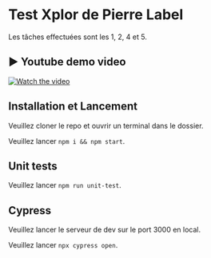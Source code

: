 # Test Xplor de Pierre Label

Les tâches effectuées sont les 1, 2, 4 et 5.

## ▶️ Youtube demo video

[![Watch the video](https://img.youtube.com/vi/16mbBtTJmXo/maxresdefault.jpg)](https://youtu.be/16mbBtTJmXo)

## Installation et Lancement

Veuillez cloner le repo et ouvrir un terminal dans le dossier.

Veuillez lancer `npm i && npm start`.

## Unit tests

Veuillez lancer `npm run unit-test`.

## Cypress

Veuillez lancer le serveur de dev sur le port 3000 en local.

Veuillez lancer `npx cypress open`.
